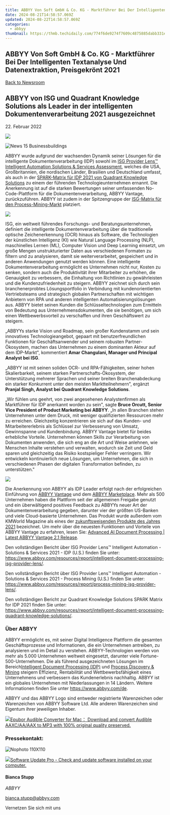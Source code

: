 ```yaml
---
title: ABBYY Von Soft GmbH & Co. KG - Marktführer Bei Der Intelligenten Textanalyse Und Datenextraktion, Preisgekrönt 2021
date: 2024-08-21T14:58:57.069Z
updated: 2024-08-22T14:58:57.069Z
categories:
  - abbyy
thumbnail: https://thmb.techidaily.com/774f6de9274f7609c4875885dabb331e04426fc4c3d70000050b8b0185ba7a27.jpg
---
```


## ABBYY Von Soft GmbH & Co. KG - Marktführer Bei Der Intelligenten Textanalyse Und Datenextraktion, Preisgekrönt 2021

[Back to Newsroom](https://tools.techidaily.com/abbyy/products/)

## ABBYY von ISG und Quadrant Knowledge Solutions als Leader in der intelligenten Dokumentenverarbeitung 2021 ausgezeichnet

22\. Februar 2022

![](https://content.abbyy.com/-/media/project/abbyy/abbyy/branchtemplates/shutterstock_1272462163_1296-x-729.jpg?h=729&iar=0&w=1296)

![News 15 Businessbuildings](https://static4.abbyy.com/abbyycommedia/33670/news-15-businessbuildings.jpg) 

ABBYY wurde aufgrund der wachsenden Dynamik seiner Lösungen für die intelligente Dokumentenverarbeitung (IDP) sowohl im [ISG Provider Lens™ Intelligent Automation Solutions & Services Assessment](https://tools.techidaily.com/abbyy/products/), welches die USA, Großbritannien, die nordischen Länder, Brasilien und Deutschland umfasst, als auch in der [SPARK-Matrix für IDP 2021 von Quadrant Knowledge Solutions](https://tools.techidaily.com/abbyy/products/) zu einem der führenden Technologieunternehmen ernannt. Die Anerkennung ist auf die starken Bewertungen seiner umfassenden No-Code-Plattform für die Dokumentenverarbeitung, ABBYY Vantage, zurückzuführen. ABBYY ist zudem in der Spitzengruppe der [ISG-Matrix für den Process-Mining-Markt](https://tools.techidaily.com/abbyy/products/) platziert.

![](https://static1.abbyy.com/abbyycommedia/35270/qks-idp-spark-matrix-2021.png?width=985&height=553)

ISG, ein weltweit führendes Forschungs- und Beratungsunternehmen, definiert die intelligente Dokumentenverarbeitung über die traditionelle optische Zeichenerkennung (OCR) hinaus als Software, die Technologien der künstlichen Intelligenz (KI) wie Natural Language Processing (NLP), maschinelles Lernen (ML), Computer Vision und Deep Learning einsetzt, um große Mengen unstrukturierter Daten aus verschiedenen Formaten zu filtern und zu analysieren, damit sie weiterverarbeitet, gespeichert und in anderen Anwendungen genutzt werden können. Eine intelligente Dokumentenverarbeitung ermöglicht es Unternehmen nicht nur, Kosten zu senken, sondern auch die Produktivität ihrer Mitarbeiter zu erhöhen, die Genauigkeit zu verbessern, die Einhaltung von Richtlinien zu gewährleisten und die Kundenzufriedenheit zu steigern. ABBYY zeichnet sich durch sein branchenerprobtes Lösungsportfolio in Verbindung mit kundenorientierten Vertriebsteams und strategisch globalen Partnerschaften mit wichtigen Anbietern von RPA und anderen intelligenten Automatisierungslösungen aus. ABBYY bietet seinen Kunden die Schlüsseltechnologien zum Ermitteln von Bedeutung aus Unternehmensdokumenten, die sie benötigen, um sich einen Wettbewerbsvorteil zu verschaffen und ihren Geschäftswert zu steigern.

„ABBYYs starke Vision und Roadmap, sein großer Kundenstamm und sein innovatives Technologieangebot, gepaart mit benutzerfreundlichen Funktionen für Geschäftsanwender und seinem robusten Partner-Ökosystem, machen das Unternehmen zu einem dominanten Akteur auf dem IDP-Markt", kommentiert **Amar Changulani, Manager und Principal Analyst bei ISG**.

„ABBYY ist mit seinen soliden OCR- und RPA-Fähigkeiten, seiner hohen Skalierbarkeit, seinem starken Partnerschafts-Ökosystem, der Unterstützung mehrerer Sprachen und seiner breiten Branchenabdeckung ein starker Konkurrent unter den meisten Marktteilnehmern", ergänzt **Pranjal Singh, Analyst bei Quadrant Knowledge Solutions**.

„Wir fühlen uns geehrt, von zwei angesehenen Analystenfirmen als Marktführer für IDP anerkannt worden zu sein", sagte **Bruce Orcutt, Senior Vice President of Product Marketing bei ABBYY**. „In allen Branchen stehen Unternehmen unter dem Druck, mit weniger qualifizierten Ressourcen mehr zu erreichen. Gleichzeitig konzentrieren sie sich auf das Kunden- und Mitarbeitererlebnis als Schlüssel zur Verbesserung von Umsatz, Gewinnspanne und Kundenbindung. ABBYY Vantage bietet für beides erhebliche Vorteile. Unternehmen können Skills zur Verarbeitung von Dokumenten anwenden, die sich eng an die Art und Weise anlehnen, wie Menschen Inhalte verstehen und verwalten, wodurch sie Zeit und Geld sparen und gleichzeitig das Risiko kostspieliger Fehler verringern. Wir entwickeln kontinuierlich neue Lösungen, um Unternehmen, die sich in verschiedenen Phasen der digitalen Transformation befinden, zu unterstützen."

![](https://static1.abbyy.com/abbyycommedia/35269/isg-idp-leader-2021.png)

Die Anerkennung von ABBYY als IDP Leader erfolgt nach der erfolgreichen Einführung von [ABBYY Vantage](https://tools.techidaily.com/abbyy/products/) und dem [ABBYY Marketplace](https://tools.techidaily.com/abbyy/products/). Mehr als 500 Unternehmen haben die Plattform seit der allgemeinen Freigabe genutzt und ein überwältigend positives Feedback zu ABBYYs neuer Art der Dokumentenverarbeitung gegeben, darunter vier der größten US-Banken und viele Cloud-basierte Unternehmen. Das Produkt wurde außerdem vom KMWorld Magazine als eines der [zukunftsweisenden Produkte des Jahres 2021](https://tools.techidaily.com/abbyy/products/) bezeichnet. Um mehr über die neuesten Funktionen und Vorteile von ABBYY Vantage zu erfahren, lesen Sie: [Advanced AI Document Processing | Latest ABBYY Vantage 2.1 Release](https://tools.techidaily.com/abbyy/products/).

Den vollständigen Bericht über ISG Provider Lens™ Intelligent Automation - Solutions & Services 2021 - IDP (U.S.) finden Sie unter: <https://www.abbyy.com/resources/report/intelligent-document-processing-isg-provider-lens/>.

Den vollständigen Bericht über ISG Provider Lens™ Intelligent Automation - Solutions & Services 2021 - Process Mining (U.S.) finden Sie unter: <https://www.abbyy.com/resources/report/process-mining-isg-provider-lens/>.

Den vollständigen Bericht zur Quadrant Knowledge Solutions SPARK Matrix for IDP 2021 finden Sie unter: <https://www.abbyy.com/resources/report/intelligent-document-processing-quadrant-knowledge-solutions/>.

### Über ABBYY

ABBYY ermöglicht es, mit seiner Digital Intelligence Plattform die gesamten Geschäftsprozesse und Informationen, die ein Unternehmen antreiben, zu analysieren und im Detail zu verstehen. ABBYY-Technologien werden von mehr als 5.000 Unternehmen weltweit eingesetzt, darunter viele Fortune-500-Unternehmen. Die als führend ausgezeichneten Lösungen im Bereich[Intelligent Document Processing (IDP)](https://tools.techidaily.com/abbyy/products/) und [Process Discovery & Mining](https://tools.techidaily.com/abbyy/products/) steigern Effizienz, Rentabilität und Wettbewerbsfähigkeit eines Unternehmens und verbessern das Kundenerlebnis nachhaltig. ABBYY ist ein globales Unternehmen mit Niederlassungen in 14 Ländern. Weitere Informationen finden Sie unter <https://www.abbyy.com/de>.

ABBYY und das ABBYY Logo sind entweder registrierte Warenzeichen oder Warenzeichen von ABBYY Software Ltd. Alle anderen Warenzeichen sind Eigentum ihrer jeweiligen Inhaber.

<!-- affiliate ads begin -->
<a href="https://secure.2checkout.com/order/checkout.php?PRODS=4713565&QTY=1&AFFILIATE=108875&CART=1"><img src="https://www.epubor.com/images/uppic/audible-converter-interface.png" border="0">Epubor Audible Converter for Mac： Download and convert Audible AAXC/AA/AAX to MP3 with 100% original quality preserved.</a>
<!-- affiliate ads end -->
### Pressekontakt:

![Nophoto 110X110](https://static4.abbyy.com/abbyycommedia/34370/nophoto-110x110.png)

<!-- affiliate ads begin -->
<a href="https://order.glarysoft.com/order/checkout.php?PRODS=4691139&QTY=1&AFFILIATE=108875&CART=1"><img src="https://secure.avangate.com/images/merchant/6734fa703f6633ab896eecbdfad8953a/products/SU-200-1.png" border="0">Software Update Pro - Check and update software installed on your computer. </a>
<!-- affiliate ads end -->
#### Bianca Stupp

_ABBYY_

[bianca.stupp@abbyy.com](https://tools.techidaily.com/abbyy/products/)

Vernetzen Sie sich mit uns

<ins class="adsbygoogle"
     style="display:block"
     data-ad-format="autorelaxed"
     data-ad-client="ca-pub-7571918770474297"
     data-ad-slot="1223367746"></ins>



<ins class="adsbygoogle"
     style="display:block"
     data-ad-client="ca-pub-7571918770474297"
     data-ad-slot="8358498916"
     data-ad-format="auto"
     data-full-width-responsive="true"></ins>

